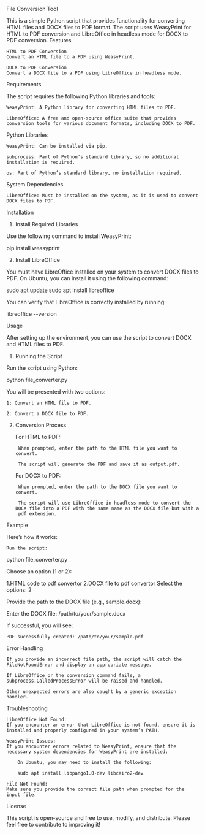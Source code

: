 File Conversion Tool

This is a simple Python script that provides functionality for converting HTML files and DOCX files to PDF format. The script uses WeasyPrint for HTML to PDF conversion and LibreOffice in headless mode for DOCX to PDF conversion.
Features

    HTML to PDF Conversion
    Convert an HTML file to a PDF using WeasyPrint.

    DOCX to PDF Conversion
    Convert a DOCX file to a PDF using LibreOffice in headless mode.

Requirements

The script requires the following Python libraries and tools:

    WeasyPrint: A Python library for converting HTML files to PDF.

    LibreOffice: A free and open-source office suite that provides conversion tools for various document formats, including DOCX to PDF.

Python Libraries

    WeasyPrint: Can be installed via pip.

    subprocess: Part of Python’s standard library, so no additional installation is required.

    os: Part of Python’s standard library, no installation required.

System Dependencies

    LibreOffice: Must be installed on the system, as it is used to convert DOCX files to PDF.

Installation
1. Install Required Libraries

Use the following command to install WeasyPrint:

pip install weasyprint

2. Install LibreOffice

You must have LibreOffice installed on your system to convert DOCX files to PDF. On Ubuntu, you can install it using the following command:

sudo apt update
sudo apt install libreoffice

You can verify that LibreOffice is correctly installed by running:

libreoffice --version

Usage

After setting up the environment, you can use the script to convert DOCX and HTML files to PDF.
1. Running the Script

Run the script using Python:

python file_converter.py

You will be presented with two options:

    1: Convert an HTML file to PDF.

    2: Convert a DOCX file to PDF.

2. Conversion Process

    For HTML to PDF:

        When prompted, enter the path to the HTML file you want to convert.

        The script will generate the PDF and save it as output.pdf.

    For DOCX to PDF:

        When prompted, enter the path to the DOCX file you want to convert.

        The script will use LibreOffice in headless mode to convert the DOCX file into a PDF with the same name as the DOCX file but with a .pdf extension.

Example

Here’s how it works:

    Run the script:

python file_converter.py

Choose an option (1 or 2):

1.HTML code to pdf convertor
2.DOCX file to pdf convertor
Select the options: 2

Provide the path to the DOCX file (e.g., sample.docx):

Enter the DOCX file: /path/to/your/sample.docx

If successful, you will see:

    PDF successfully created: /path/to/your/sample.pdf

Error Handling

    If you provide an incorrect file path, the script will catch the FileNotFoundError and display an appropriate message.

    If LibreOffice or the conversion command fails, a subprocess.CalledProcessError will be raised and handled.

    Other unexpected errors are also caught by a generic exception handler.

Troubleshooting

    LibreOffice Not Found:
    If you encounter an error that LibreOffice is not found, ensure it is installed and properly configured in your system’s PATH.

    WeasyPrint Issues:
    If you encounter errors related to WeasyPrint, ensure that the necessary system dependencies for WeasyPrint are installed:

        On Ubuntu, you may need to install the following:

        sudo apt install libpango1.0-dev libcairo2-dev

    File Not Found:
    Make sure you provide the correct file path when prompted for the input file.

License

This script is open-source and free to use, modify, and distribute. Please feel free to contribute to improving it!
